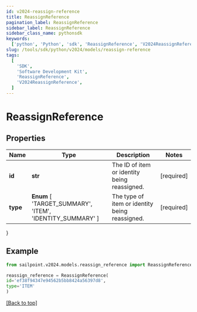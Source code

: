 ```yaml
---
id: v2024-reassign-reference
title: ReassignReference
pagination_label: ReassignReference
sidebar_label: ReassignReference
sidebar_class_name: pythonsdk
keywords:
  ['python', 'Python', 'sdk', 'ReassignReference', 'V2024ReassignReference']
slug: /tools/sdk/python/v2024/models/reassign-reference
tags:
  [
    'SDK',
    'Software Development Kit',
    'ReassignReference',
    'V2024ReassignReference',
  ]
---
```


# ReassignReference

## Properties

| Name | Type | Description | Notes |
| --- | --- | --- | --- |
| **id** | **str** | The ID of item or identity being reassigned. | [required] |
| **type** | **Enum** [ 'TARGET_SUMMARY', 'ITEM', 'IDENTITY_SUMMARY' ] | The type of item or identity being reassigned. | [required] |

}

## Example

```python
from sailpoint.v2024.models.reassign_reference import ReassignReference

reassign_reference = ReassignReference(
id='ef38f94347e94562b5bb8424a56397d8',
type='ITEM'
)

```

[[Back to top]](#)

